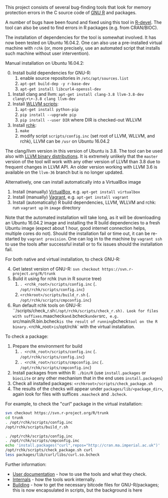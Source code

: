 
This project consists of several bug-finding tools that look for memory
protection errors in the C source code of [GNU
R](http://www.r-project.org/) and packages.  

A number of bugs have been found and fixed using this tool in
[R-devel](https://svn.r-project.org/R/trunk/).
The tool can also be used to find errors in R packages (e.g.  from
CRAN/BIOC).

The installation of dependencies for the tool is somewhat involved. It has
now been tested on Ubuntu 16.04.2. One can also use a pre-installed virtual
machine with `rchk` (or, more precisely, use an automated script that
installs such machine without user intervention).

Manual installation on Ubuntu 16.04.2:

0. Install build dependencies for GNU-R:
	1. enable source repositories in `/etc/apt/sources.list`
	2. `apt-get build-dep -y r-base-dev`
	3. `apt-get install libcurl4-openssl-dev`
1. Install clang and llvm: `apt-get install clang-3.8 llvm-3.8-dev clang\+\+-3.8 clang llvm-dev`
2. Install [WLLVM scripts](https://github.com/travitch/whole-program-llvm):
	1. `apt-get install python-pip`
	2. `pip install --upgrade pip`
	3. `pip install --user DIR` where DIR is checked-out WLLVM
3. Install [rchk](https://github.com/kalibera/rchk.git):
	1. `make`
	2. modify script `scripts/config.inc` (set root of LLVM, WLLVM, and rchk), LLVM can be `/usr` on Ubuntu 16.04.2

The clang/llvm version in this version of Ubuntu is 3.8.  The tool can be
used also with [LLVM binary
distributions](http://llvm.org/releases/download.html).  It is extremely
unlikely that the `master` version of the tool will work with any other
version of LLVM than 3.8 due to frequent changes in LLVM API.  An older
version working with LLVM 3.6 is available on the `llvm-36` branch but is no
longer updated.

Alternatively, one can install automatically into a VirtualBox image

1. Install (manually) [VirtualBox](https://www.virtualbox.org/wiki/Downloads), e.g. `apt-get install virtualbox`
2. Install (manually) [Vagrant](https://www.vagrantup.com/), e.g. `apt-get install vagrant`
3. Install (automatically) R build dependencies, LLVM, WLLVM and rchk: run `vagrant up` in `image` directory

Note that the automated installation will take long, as it will be
downloading an Ubuntu 16.04.2 image and installing the R build dependencies
to a fresh Ubuntu image (expect about 1 hour, good internet connection
helps, multiple cores do not). Should the installation fail or time out, it can
be re-started by `vagrant provision`.  One can log in to the machine by
`vagrant ssh` to use the tools after successful install or to fix issues
should the installation fail.

For both native and virtual installation, to check GNU-R:

4. Get latest version of GNU-R: `svn checkout https://svn.r-project.org/R/trunk`
5. Build it using for rchk (run in R source tree)
	1. `. <rchk_root>/scripts/config.inc` (`. /opt/rchk/scripts/config.inc`)
	2. `<rchkroot>/scripts/build_r.sh` (`. /opt/rchk/scripts/cmpconfig.inc`)
6. Run default rchk tools on GNU-R: ``<rchkroot>/scripts/check_r.sh` (/opt/rchk/scripts/check_r.sh). Look for
files with suffixes `.maacheck` and `.bcheck` under `src`, e.g. 
`src/main/R.bin.bcheck` is the result of running `bcheck` tool on the R
binary. `<rchk_root>` is `/opt/rchk` with the virtual installation.

To check a package:

1. Prepare the environment for build
	1. `. <rchk_root>/scripts/config.inc` (`. /opt/rchk/scripts/config.inc`)
	2. `. <rchk_root>/scripts/cmpconfig.inc` (`. /opt/rchk/scripts/cmpconfig.inc`)
2. Install packages from within R: `./bin/R` (use `install.packages` or
`biocLite` or any other mechanism that in the end uses `install.packages`)
3. Check all installed packages: `<rchkroot>/scripts/check_package.sh`
4. The results of the checks will appear under `packages/lib/<package_dir>`,
again look for files with suffices `.maacheck` and `.bcheck`.

For example, to check the "curl" package in the virtual installation:

```bash
svn checkout https://svn.r-project.org/R/trunk
cd trunk
. /opt/rchk/scripts/config.inc
/opt/rchk/scripts/build_r.sh

. /opt/rchk/scripts/config.inc
. /opt/rchk/scripts/cmpconfig.inc
echo 'install.packages("curl",repos="http://cran.ma.imperial.ac.uk")' |  ./bin/R --slave
/opt/rchk/scripts/check_package.sh curl
less packages/lib/curl/libs/curl.so.bcheck
```

Further information:

* [User documentation](doc/USAGE.md) - how to use the tools and what they check.
* [Internals](doc/INTERNALS.md) - how the tools work internally.
* [Building](doc/BUILDING.md) - how to get the necessary bitcode files for GNU-R/packages; this is now encapsulated in scripts, but the background is here
